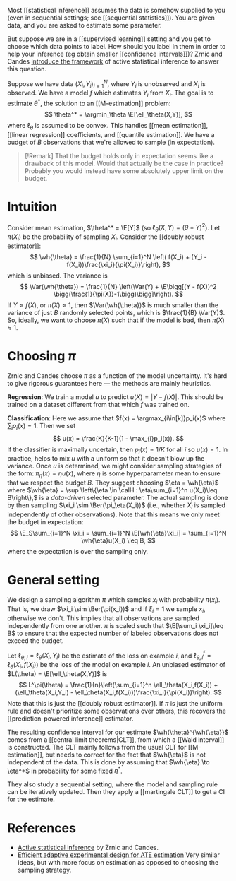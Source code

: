 
Most [[statistical inference]] assumes the data is somehow supplied to you (even in sequential settings; see [[sequential statistics]]). You are given data, and you are asked to estimate some parameter. 

But suppose we are in a [[supervised learning]] setting and you get to choose which data points to label. How should you label in them in order to help your inference (eg obtain smaller [[confidence intervals]])? Zrnic and Candes [introduce the framework](https://arxiv.org/abs/2403.03208) of active statistical inference to answer this question. 

Suppose we have data $(X_i,Y_i)_{i=1}^N$, where $Y_i$ is unobserved and $X_i$ is observed. We have a model $f$ which estimates $Y_i$ from $X_i$. The goal is to estimate $\theta^*$, the solution to an [[M-estimation]] problem: 
$$
\theta^* = \argmin_\theta \E[\ell_\theta(X,Y)],
$$
where $\ell_\theta$ is assumed to be convex. This handles [[mean estimation]], [[linear regression]] coefficients, and [[quantile estimation]].  We have a budget of $B$ observations that we're allowed to sample (in expectation). 

> [!Remark]
> That the budget holds only in expectation seems like a drawback of this model. Would that actually be the case in practice? Probably you would instead have some absolutely upper limit on the budget. 


# Intuition 

Consider mean estimation, $\theta^* = \E[Y]$ (so $\ell_\theta(X,Y) = (\theta - Y)^2$).  Let $\pi(X_i)$ be the probability of sampling $X_i$. Consider the [[doubly robust estimator]]: 
$$
\wh{\theta} = \frac{1}{N} \sum_{i=1}^N \left( f(X_i) + (Y_i - f(X_i))\frac{\xi_i}{\pi(X_i)}\right),
$$
which is unbiased. The variance is 
$$
\Var(\wh{\theta}) = \frac{1}{N} \left(\Var(Y) + \E\bigg[(Y - f(X))^2 \bigg(\frac{1}{\pi(X)}-1\bigg)\bigg]\right).
$$
If $Y\approx f(X)$, or $\pi(X) \approx 1$, then $\Var(\wh{\theta})$ is much smaller than the variance of just $B$ randomly selected points, which is $\frac{1}{B} \Var(Y)$.   So, ideally, we want to choose $\pi(X)$ such that if the model is bad, then $\pi(X) \approx 1$.  

# Choosing $\pi$ 

Zrnic and Candes choose $\pi$ as a function of the model uncertainty. It's hard to give rigorous guarantees here — the methods are mainly heuristics. 

**Regression**: We train a model $u$ to predict $u(X) = |Y - f(X)|$.  This should be trained on a dataset different from that which $f$ was trained on. 

**Classification**: Here we assume that $f(x) = \argmax_{i\in[k]}p_i(x)$ where $\sum_i p_i(x)=1$. Then we set 
$$
u(x) = \frac{K}{K-1}(1 - \max_{i}p_i(x)).
$$
If the classifier is maximally uncertain, then $p_i(x) = 1/K$ for all $i$ so $u(x)=1$. 
In practice, helps to mix $u$ with a uniform so that it doesn't blow up the variance. 
Once $u$ is determined, we might consider sampling strategies of the form: 
$\pi_\eta(x) = \eta u(x),$ where $\eta$ is some hyperparameter mean to ensure that we respect the budget $B$. They suggest choosing $\eta = \wh{\eta}$ where $\wh{\eta} = \sup \left\{\eta \in \calH : \eta\sum_{i=1}^n u(X_i)\leq B\right\},$ is a _data-driven_ selected parameter. The actual sampling is done by then sampling $\xi_i \sim \Ber(\pi_\eta(X_i))$ (i.e., whether $X_i$ is sampled independently of other observations). Note that this means we only meet the budget in expectation: 
$$
\E_S\sum_{i=1}^N \xi_i = \sum_{i=1}^N \E[\wh{\eta}\xi_i] = \sum_{i=1}^N \wh{\eta}u(X_i) \leq B,
$$
where the expectation is over the sampling only. 

# General setting 

We design a sampling algorithm $\pi$ which samples $x_i$ with probability $\pi(x_i)$. That is, we draw $\xi_i \sim \Ber(\pi(x_i))$ and if $\xi_i=1$ we sample $x_i$, otherwise we don't. This implies that all observations are sampled independently from one another. $\pi$ is scaled such that $\E[\sum_i \xi_i]\leq B$ to ensure that the expected number of labeled observations does not exceed the budget. 

Let $\ell_{\theta,i} = \ell_\theta(X_i,Y_i)$ be the estimate of the loss on example $i$, and $\ell_{\theta,i}^f = \ell_\theta(X_i,f(X_i))$ be the loss of the model on example $i$. An unbiased estimator of $L(\theta) = \E[\ell_\theta(X,Y)]$  is 
$$
L^\pi(\theta) = \frac{1}{n}\left(\sum_{i=1}^n \ell_\theta(X_i,f(X_i)) + (\ell_\theta(X_i,Y_i) - \ell_\theta(X_i,f(X_i)))\frac{\xi_i}{\pi(X_i)}\right).
$$
Note that this is just the [[doubly robust estimator]]. If $\pi$ is just the uniform rule and doesn't prioritize some observations over others, this recovers the [[prediction-powered inference]] estimator. 

The resulting confidence interval for our estimate $\wh{\theta}^{\wh{\eta}}$ comes from a [[central limit theorems|CLT]], from which a [[Wald interval]] is constructed. The CLT mainly follows from the usual CLT for [[M-estimation]], but needs to correct for the fact that $\wh{\eta}$ is not independent of the data. This is done by assuming that $\wh{\eta} \to \eta^*$ in probability for some fixed $\eta^*$. 

They also study a sequential setting, where the model and sampling rule can be iteratively updated. Then they apply a [[martingale CLT]] to get a CI for the estimate. 

# References 
- [Active statistical inference](https://arxiv.org/pdf/2403.03208.pdf) by Zrnic and Candes. 
- [Efficient adaptive experimental design for ATE estimation](https://arxiv.org/pdf/2002.05308.pdf) Very similar ideas, but with more focus on estimation as opposed to choosing the sampling strategy. 